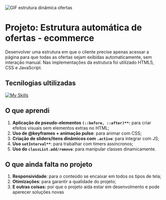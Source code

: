 
![GIF estrutura dinâmica ofertas](https://github.com/user-attachments/assets/bbd34096-e404-48e1-a0f9-1bda7e3e6821)


# Projeto: Estrutura automática de ofertas - ecommerce

Desenvolver uma estrutura em que o cliente precise apenas acessar a página para que todas as ofertas sejam exibidas automaticamente, sem interação manual. Nas implementações da estrutura foi utilizado HTML5, CSS e JavaScript.

## Tecnilogias ultilizadas


[![My Skills](https://skillicons.dev/icons?i=js,html,css)](https://skillicons.dev)

## O que aprendi

1. **Aplicação de pseudo-elementos `(::before, ::after)**`:** para criar efeitos visuais sem elementos extras no HTML;
2. **Uso de @keyframes + animação pulse**: para animar com CSS;
3. **Criação de sliders/itens dinâmicos com `.active`**: para integrar com JS;
4. **Uso `setInterval**`**: para trabalhar com timers assíncronos;
5. **Uso do `classList.add/remove`**: para manipular classes dinamicamente.

## O que ainda falta no projeto

1. **Responsividade**: para o conteúdo se encaixar em todos os tipos de tela;
2. **Otimizações**: para garantir a qualidade do projeto;
3. **E outras coisas:** por que o projeto aida estar em desenvolmento e pode aperecer soluções novas
